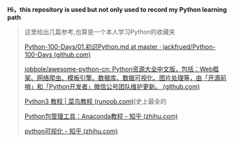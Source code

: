 **Hi，this repository is used but not only used to record my Python learning path**

> 这里给出几篇参考,也算是一个本人学习Python的收藏夹
>
> [Python-100-Days/01.初识Python.md at master · jackfrued/Python-100-Days (github.com)](https://github.com/jackfrued/Python-100-Days/blob/master/Day01-15/01.初识Python.md)
>
> [jobbole/awesome-python-cn: Python资源大全中文版，包括：Web框架、网络爬虫、模板引擎、数据库、数据可视化、图片处理等，由「开源前哨」和「Python开发者」微信公号团队维护更新。 (github.com)](https://github.com/jobbole/awesome-python-cn)
>
> [Python3 教程 | 菜鸟教程 (runoob.com)](https://www.runoob.com/python3/python3-tutorial.html)[史上最全的
>
> [Python包管理工具：Anaconda教程 - 知乎 (zhihu.com)](https://zhuanlan.zhihu.com/p/96990748)
>
> [python可视化 - 知乎 (zhihu.com)](https://www.zhihu.com/column/c_1257815636945915904)

